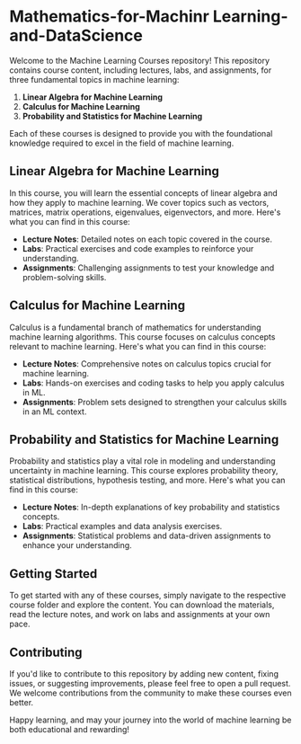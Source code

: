 # Mathematics-for-Machinr Learning-and-DataScience

Welcome to the Machine Learning Courses repository! This repository contains course content, including lectures, labs, and assignments, for three fundamental topics in machine learning:

1. **Linear Algebra for Machine Learning**
2. **Calculus for Machine Learning**
3. **Probability and Statistics for Machine Learning**

Each of these courses is designed to provide you with the foundational knowledge required to excel in the field of machine learning.

## Linear Algebra for Machine Learning

In this course, you will learn the essential concepts of linear algebra and how they apply to machine learning. We cover topics such as vectors, matrices, matrix operations, eigenvalues, eigenvectors, and more. Here's what you can find in this course:

- **Lecture Notes**: Detailed notes on each topic covered in the course.
- **Labs**: Practical exercises and code examples to reinforce your understanding.
- **Assignments**: Challenging assignments to test your knowledge and problem-solving skills.

## Calculus for Machine Learning

Calculus is a fundamental branch of mathematics for understanding machine learning algorithms. This course focuses on calculus concepts relevant to machine learning. Here's what you can find in this course:

- **Lecture Notes**: Comprehensive notes on calculus topics crucial for machine learning.
- **Labs**: Hands-on exercises and coding tasks to help you apply calculus in ML.
- **Assignments**: Problem sets designed to strengthen your calculus skills in an ML context.

## Probability and Statistics for Machine Learning

Probability and statistics play a vital role in modeling and understanding uncertainty in machine learning. This course explores probability theory, statistical distributions, hypothesis testing, and more. Here's what you can find in this course:

- **Lecture Notes**: In-depth explanations of key probability and statistics concepts.
- **Labs**: Practical examples and data analysis exercises.
- **Assignments**: Statistical problems and data-driven assignments to enhance your understanding.

## Getting Started

To get started with any of these courses, simply navigate to the respective course folder and explore the content. You can download the materials, read the lecture notes, and work on labs and assignments at your own pace.

## Contributing

If you'd like to contribute to this repository by adding new content, fixing issues, or suggesting improvements, please feel free to open a pull request. We welcome contributions from the community to make these courses even better.

Happy learning, and may your journey into the world of machine learning be both educational and rewarding!
